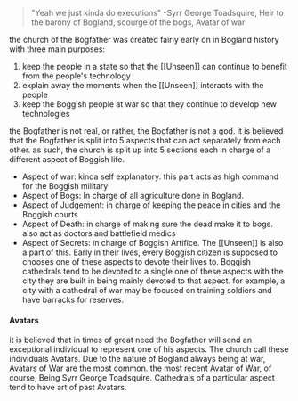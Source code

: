 
> "Yeah we just kinda do executions"
> -Syrr George Toadsquire, Heir to the barony of Bogland, scourge of the bogs, Avatar of war

 the church of the Bogfather was created fairly early on in Bogland history with three main purposes:
 1. keep the people in a state so that the [[Unseen]] can continue to benefit from the people's technology
 2. explain away the moments when the [[Unseen]] interacts with the people
 3. keep the Boggish people at war so that they continue to develop new technologies
 
 the Bogfather is not real, or rather, the Bogfather is not a god. it is believed that the Bogfather is split into 5 aspects that can act separately from each other. as such, the church is split up into 5 sections each in charge of a different aspect of Boggish life.
 - Aspect of war: kinda self explanatory. this part acts as high command for the Boggish military
 - Aspect of Bogs: In charge of all agriculture done in Bogland. 
 - Aspect of Judgement: in charge of keeping the peace in cities and the Boggish courts
 - Aspect of Death: in charge of making sure the dead make it to bogs. also act as doctors and battlefield medics
 - Aspect of Secrets: in charge of Boggish Artifice. The [[Unseen]] is also a part of this. 
Early in their lives, every Boggish citizen is supposed to chooses one of these aspects to devote their lives to. Boggish cathedrals tend to be devoted to a single one of these aspects with the city they are built in being mainly devoted to that aspect. for example, a city with a cathedral of war may be focused on training soldiers and have barracks for reserves. 
#### Avatars
it is believed that in times of great need the Bogfather will send an exceptional individual to represent one of his aspects. The church call these individuals Avatars. Due to the nature of Bogland always being at war, Avatars of War are the most common. the most recent Avatar of War, of course, Being Syrr George Toadsquire. Cathedrals of a particular aspect tend to have art of past Avatars. 

